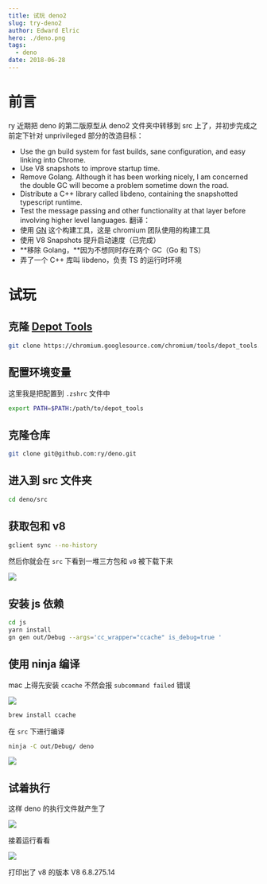 ```yaml
---
title: 试玩 deno2
slug: try-deno2
author: Edward Elric
hero: ./deno.png
tags:
  - deno
date: 2018-06-28
---
```


# 前言

ry 近期把 deno 的第二版原型从 deno2 文件夹中转移到 src 上了，并初步完成之前定下针对 unprivileged 部分的改造目标：

- Use the gn build system for fast builds, sane configuration, and easy linking into Chrome.
- Use V8 snapshots to improve startup time.
- Remove Golang. Although it has been working nicely, I am concerned the double GC will become a problem sometime down the road.
- Distribute a C++ library called libdeno, containing the snapshotted typescript runtime.
- Test the message passing and other functionality at that layer before involving higher level languages.
  翻译：
- 使用 [GN](https://link.zhihu.com/?target=https%3A//chromium.googlesource.com/chromium/src/%2B/master/tools/gn/docs/quick_start.md) 这个构建工具，这是 chromium 团队使用的构建工具
- 使用 V8 Snapshots 提升启动速度（已完成）
- **移除 Golang，**因为不想同时存在两个 GC（Go 和 TS）
- 弄了一个 C++ 库叫 libdeno，负责 TS 的运行时环境

# 试玩

## 克隆 [Depot Tools](http://commondatastorage.googleapis.com/chrome-infra-docs/flat/depot_tools/docs/html/depot_tools_tutorial.html#_setting_up)

```bash
git clone https://chromium.googlesource.com/chromium/tools/depot_tools.git
```

## 配置环境变量

这里我是把配置到 `.zshrc` 文件中

```bash
export PATH=$PATH:/path/to/depot_tools
```

## 克隆仓库

```bash
git clone git@github.com:ry/deno.git
```

## 进入到 src 文件夹

```bash
cd deno/src
```

## 获取包和 v8

```bash
gclient sync --no-history
```

然后你就会在 `src` 下看到一堆三方包和 `v8` 被下载下来

![](https://cdn.yuque.com/yuque/0/2018/png/99653/1529995554027-c933cf86-d4df-4399-a4e2-eb1a7a5a9e31.png)

## 安装 js 依赖

```bash
cd js
yarn install
gn gen out/Debug --args='cc_wrapper="ccache" is_debug=true '
```

## 使用 ninja 编译

mac 上得先安装 `ccache` 不然会报 `subcommand failed` 错误

![](https://cdn.yuque.com/yuque/0/2018/png/99653/1529995488649-004e99f7-50ff-4456-b394-15c20a1ec5ff.png)

```bash
brew install ccache
```

在 `src` 下进行编译

```bash
ninja -C out/Debug/ deno
```

![](https://cdn.yuque.com/yuque/0/2018/png/99653/1529995461197-704e52ca-67a1-4682-a8fd-7060b393d590.png)

## 试着执行

这样 deno 的执行文件就产生了

![](https://cdn.yuque.com/yuque/0/2018/png/99653/1529996003157-e93454bd-02ab-4daf-9cdb-f617221510c1.png)

接着运行看看

![](https://cdn.yuque.com/yuque/0/2018/png/99653/1529996089799-7ddd86b3-9b2b-421d-abf1-e8044df6c462.png)

打印出了 v8 的版本 V8 6.8.275.14
